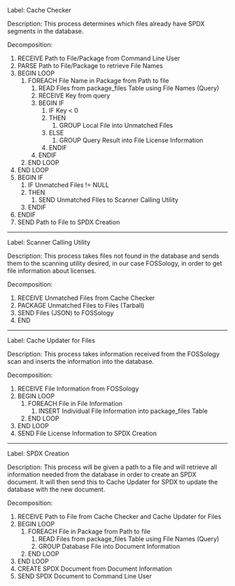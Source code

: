 Label:
Cache Checker

Description:
This process determines which files already have SPDX segments in the database.

Decomposition:
1. RECEIVE Path to File/Package from Command Line User
2. PARSE Path to File/Package to retrieve File Names
3. BEGIN LOOP
	1. FOREACH File Name in Package from Path to file
		1. READ Files from package_files Table using File Names (Query)
		2. RECEIVE Key from query
		3. BEGIN IF
			1. IF Key < 0
			2. THEN
				1. GROUP Local File into Unmatched Files
			3. ELSE
				1. GROUP Query Result into File License Information
			4. ENDIF
		4. ENDIF
	2. END LOOP
4. END LOOP
5. BEGIN IF
	1. IF Unmatched Files != NULL
	2. THEN
		1. SEND Unmatched FIles to Scanner Calling Utility
	3. ENDIF
6. ENDIF
7. SEND Path to File to SPDX Creation
______________________________________________________________________

Label:
	Scanner Calling Utility

Description:
This process takes files not found in the database and sends them to the scanning utility desired, in our case FOSSology, in order to get file information about licenses.

Decomposition:
1. RECEIVE Unmatched Files from Cache Checker
2. PACKAGE Unmatched Files to Files (Tarball)
3. SEND Files (JSON) to FOSSology
4. END
______________________________________________________________________

Label:
Cache Updater for Files

Description:
This process takes information received from the FOSSology scan and inserts the information into the database.

Decomposition:
1. RECEIVE File Information from FOSSology
2. BEGIN LOOP
	1. FOREACH File in File Information
		1. INSERT Individual File Information into package_files Table
	2. END LOOP
3. END LOOP
4. SEND File License Information to SPDX Creation
______________________________________________________________________

Label:
	SPDX Creation

Description:
This process will be given a path to a file and will retrieve all information needed from the database in order to create an SPDX document. It will then send this to Cache Updater for SPDX to update the database with the new document.

Decomposition:
1. RECEIVE Path to File from Cache Checker and Cache Updater for Files
2. BEGIN LOOP
	1. FOREACH File in Package from Path to file
		1. READ Files from package_files Table  using File Names (Query)
		2. GROUP Database File into Document Information
	2. END LOOP
3. END LOOP
4. CREATE SPDX Document from Document Information
5. SEND SPDX Document to Command Line User
